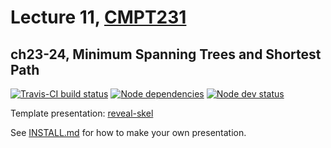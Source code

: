 # Lecture 11, [CMPT231](https://cmpt231-16fa.github.io/)
## ch23-24, Minimum Spanning Trees and Shortest Path

[![Travis-CI build status](https://api.travis-ci.org/cmpt231-16fa/lec11.svg)](https://travis-ci.org/github/cmpt231-16fa/lec11)
[![Node dependencies](https://david-dm.org/cmpt231-16fa/lec11.svg)](https://david-dm.org/cmpt231-16fa/lec11)
[![Node dev status](https://david-dm.org/cmpt231-16fa/lec11/dev-status.svg)](https://david-dm.org/cmpt231-16fa/lec11?type=dev)

Template presentation: [reveal-skel](https://github.com/sermons/reveal-skel)

See [INSTALL.md](INSTALL.md)
for how to make your own presentation.

